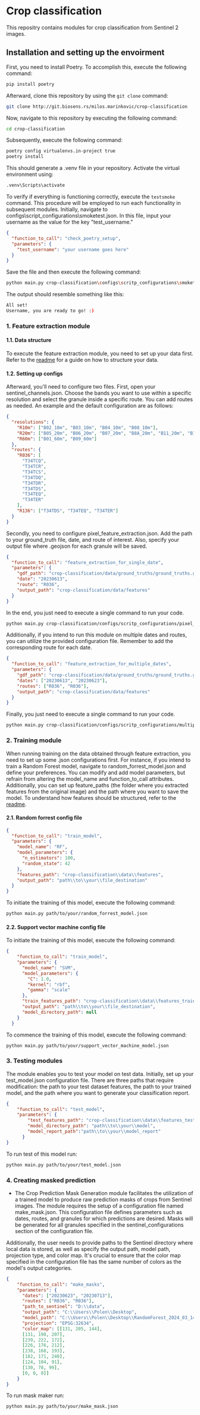 # Crop classification

This repositry contains modules for crop classification from Sentinel 2 images.

## Installation and setting up the envoirment

First, you need to install Poetry. To accomplish this, execute the following command:

```bash
pip install poetry
```

Afterward, clone this repository by using the `git clone` command:

```bash
git clone http://git.biosens.rs/milos.marinkovic/crop-classification
```

Now, navigate to this repository by executing the following command:

```bash
cd crop-classification
```

Subsequently, execute the following command:

```bash
poetry config virtualenvs.in-project true
poetry install
```

This should generate a .venv file in your repository. Activate the virtual environment using:

```bash
.venv\Scripts\activate
```

To verify if everything is functioning correctly, execute the `testsmoke` command. This procedure will be employed to run each functionality in subsequent modules. Initially, navigate to configs\script_configurations\smoketest.json. In this file, input your username as the value for the key "test_username."

```json
{
  "function_to_call": "check_poetry_setup",
  "parameters": {
    "test_username": "your username goes here"
  }
}
```

Save the file and then execute the following command:

```bash
python main.py crop-classification\configs\scritp_configurations\smoketest.json
```

The output should resemble something like this:

```bash
All set!
Username, you are ready to go! :)
```

### 1. Feature extraction module

#### 1.1. Data structure

To execute the feature extraction module, you need to set up your data first. Refer to the [readme](./data/README.md) for a guide on how to structure your data.

#### 1.2. Setting up configs

Afterward, you'll need to configure two files. First, open your sentinel_channels.json. Choose the bands you want to use within a specific resolution and select the granule inside a specific route. You can add routes as needed. An example and the default configuration are as follows:

```json
{
  "resolutions": {
    "R10m": ["B02_10m", "B03_10m", "B04_10m", "B08_10m"],
    "R20m": ["B05_20m", "B06_20m", "B07_20m", "B8A_20m", "B11_20m", "B12_20m"],
    "R60m": ["B01_60m", "B09_60m"]
  },
  "routes": {
    "R036": [
      "T34TCQ",
      "T34TCR",
      "T34TCS",
      "T34TDQ",
      "T34TDR",
      "T34TDS",
      "T34TEQ",
      "T34TER"
    ],
    "R136": ["T34TDS", "T34TEQ", "T34TER"]
  }
}
```

Secondly, you need to configure pixel_feature_extraction.json. Add the path to your ground_truth file, date, and route of interest. Also, specify your output file where .geojson for each granule will be saved.

```json
{
  "function_to_call": "feature_extraction_for_single_date",
  "parameters": {
    "gdf_path": "crop-classification/data/ground_truths/ground_truths.geojson",
    "date": "20230613",
    "route": "R036",
    "output_path": "crop-classification/data/features"
  }
}
```

In the end, you just need to execute a single command to run your code.

```bash
python main.py crop-classification/configs/scritp_configurations/pixel_feature_extraction.json
```

Additionally, if you intend to run this module on multiple dates and routes, you can utilize the provided configuration file. Remember to add the corresponding route for each date.
```json
{
  "function_to_call": "feature_extraction_for_multiple_dates",
  "parameters": {
    "gdf_path": "crop-classification/data/ground_truths/ground_truths.geojson",
    "dates": ["20230613", "20230623"],
    "routes": ["R036", "R036"],
    "output_path": "crop-classification/data/features"
  }
}
```

Finally, you just need to execute a single command to run your code.

```bash
python main.py crop-classification/configs/scritp_configurations/multiple_pixel_feature_extraction.json
```

### 2. Training module

When running training on the data obtained through feature extraction, you need to set up some .json configurations first. For instance, if you intend to train a Random Forest model, navigate to random_forrest_model.json and define your preferences. You can modify and add model parameters, but refrain from altering the model_name and function_to_call attributes. Additionally, you can set up feature_paths (the folder where you extracted features from the original image) and the path where you want to save the model. To understand how features should be structured, refer to the [readme](./data/README.md).

#### 2.1. Random forrest config file

```json
{
  "function_to_call": "train_model",
  "parameters": {
    "model_name": "RF",
    "model_parameters": {
      "n_estimators": 100,
      "random_state": 42
    },
    "features_path": "crop-classification\\data\\features",
    "output_path": "path\\to\\your\\file_destination"
  }
}
```

To initiate the training of this model, execute the following command:

```bash
python main.py path/to/your/random_forrest_model.json
```

#### 2.2. Support vector machine config file

To initiate the training of this model, execute the following command:

```json
{
    "function_to_call": "train_model",
    "parameters": {
      "model_name": "SVM",
      "model_parameters": {
        "C": 1.0,
        "kernel": "rbf",
        "gamma": "scale"
      },
      "train_features_path": "crop-classification\\data\\features_train",
      "output_path": "path\\to\\your\\file_destination",
      "model_directory_path": null
    }
  }
```

To commence the training of this model, execute the following command:

```bash
python main.py path/to/your/support_vector_machine_model.json
```

### 3. Testing modules

The module enables you to test your model on test data. Initially, set up your test_model.json configuration file. There are three paths that require modification: the path to your test dataset features, the path to your trained model, and the path where you want to generate your classification report.

```json
{
    "function_to_call": "test_model",
    "parameters": {
        "test_features_path": "crop-classification\\data\\features_test",
        "model_directory_path": "path\\to\\your\\model",
        "model_report_path":"path\\to\\your\\model_report"
      }
}
```


To run test of this model run:

```bash
python main.py path/to/your/test_model.json
```

### 4. Creating masked prediction

- The Crop Prediction Mask Generation module facilitates the utilization of a trained model to produce raw prediction masks of crops from Sentinel images. The module requires the setup of a configuration file named make_mask.json. This configuration file defines parameters such as dates, routes, and granules for which predictions are desired. Masks will be generated for all granules specified in the sentinel_configurations section of the configuration file.

Additionally, the user needs to provide paths to the Sentinel directory where local data is stored, as well as specify the output path, model path, projection type, and color map. It's crucial to ensure that the color map specified in the configuration file has the same number of colors as the model's output categories.

```json
{
    "function_to_call": "make_masks",
    "parameters": {
      "dates": ["20230623", "20230713"],
      "routes": ["R036", "R036"],
      "path_to_sentinel": "D:\\data",
      "output_path": "C:\\Users\\Polen\\Desktop",
      "model_path": "C:\\Users\\Polen\\Desktop\\RandomForest_2024_03_14_15_38",
      "projection": "EPSG:32634",
      "color_map": [[131, 205, 144], 
      [131, 198, 207], 
      [239, 222, 172], 
      [226, 176, 212], 
      [238, 168, 193], 
      [182, 171, 240], 
      [124, 104, 91], 
      [130, 78, 99], 
      [0, 0, 0]]
    }
}
```


To run mask maker run:

```bash
python main.py path/to/your/make_mask.json
```
